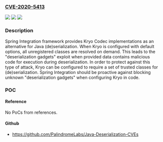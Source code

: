 ### [CVE-2020-5413](https://cve.mitre.org/cgi-bin/cvename.cgi?name=CVE-2020-5413)
![](https://img.shields.io/static/v1?label=Product&message=Spring%20Integration&color=blue)
![](https://img.shields.io/static/v1?label=Version&message=4.3%3C%20v4.3.23.RELEASE%20&color=brighgreen)
![](https://img.shields.io/static/v1?label=Vulnerability&message=CWE-502%3A%20Deserialization%20of%20Untrusted%20Data&color=brighgreen)

### Description

Spring Integration framework provides Kryo Codec implementations as an alternative for Java (de)serialization. When Kryo is configured with default options, all unregistered classes are resolved on demand. This leads to the "deserialization gadgets" exploit when provided data contains malicious code for execution during deserialization. In order to protect against this type of attack, Kryo can be configured to require a set of trusted classes for (de)serialization. Spring Integration should be proactive against blocking unknown "deserialization gadgets" when configuring Kryo in code.

### POC

#### Reference
No PoCs from references.

#### Github
- https://github.com/PalindromeLabs/Java-Deserialization-CVEs

